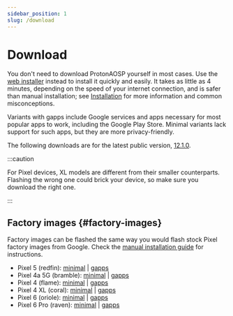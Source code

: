 ```yaml
---
sidebar_position: 1
slug: /download
---
```


# Download

You don't need to download ProtonAOSP yourself in most cases. Use the [web installer](install/web.mdx) instead to install it quickly and easily. It takes as little as 4 minutes, depending on the speed of your internet connection, and is safer than manual installation; see [Installation](install/install.md) for more information and common misconceptions.

Variants with gapps include Google services and apps necessary for most popular apps to work, including the Google Play Store. Minimal variants lack support for such apps, but they are more privacy-friendly.

The following downloads are for the latest public version, [12.1.0](../versions/12/12.1.0.md).

:::caution

For Pixel devices, XL models are different from their smaller counterparts. Flashing the wrong one could brick your device, so make sure you download the right one.

:::

## Factory images {#factory-images}

Factory images can be flashed the same way you would flash stock Pixel factory images from Google. Check the [manual installation guide](install/manual.mdx) for instructions.

- Pixel 5 (redfin): [minimal](https://github.com/ProtonAOSP/android_device_google_redbull/releases/download/v12.1.0/proton-aosp_redfin-factory_12.1.0.zip) | [gapps](https://github.com/ProtonAOSP/android_device_google_redbull/releases/download/v12.1.0/proton-aosp_redfin-factory_12.1.0-gapps.zip)
- Pixel 4a 5G (bramble): [minimal](https://github.com/ProtonAOSP/android_device_google_redbull/releases/download/v12.1.0/proton-aosp_bramble-factory_12.1.0.zip) | [gapps](https://github.com/ProtonAOSP/android_device_google_redbull/releases/download/v12.1.0/proton-aosp_bramble-factory_12.1.0-gapps.zip)
- Pixel 4 (flame): [minimal](https://github.com/ProtonAOSP/android_device_google_coral/releases/download/v12.1.0/proton-aosp_flame-factory_12.1.0.zip) | [gapps](https://github.com/ProtonAOSP/android_device_google_coral/releases/download/v12.1.0/proton-aosp_flame-factory_12.1.0-gapps.zip)
- Pixel 4 XL (coral): [minimal](https://github.com/ProtonAOSP/android_device_google_coral/releases/download/v12.1.0/proton-aosp_coral-factory_12.1.0.zip) | [gapps](https://github.com/ProtonAOSP/android_device_google_coral/releases/download/v12.1.0/proton-aosp_coral-factory_12.1.0-gapps.zip)
- Pixel 6 (oriole): [minimal](https://github.com/ProtonAOSP/android_device_google_raviole/releases/download/v12.1.0/proton-aosp_oriole-factory_12.1.0.zip) | [gapps](https://github.com/ProtonAOSP/android_device_google_raviole/releases/download/v12.1.0/proton-aosp_oriole-factory_12.1.0-gapps.zip)
- Pixel 6 Pro (raven): [minimal](https://github.com/ProtonAOSP/android_device_google_raviole/releases/download/v12.1.0/proton-aosp_raven-factory_12.1.0.zip) | [gapps](https://github.com/ProtonAOSP/android_device_google_raviole/releases/download/v12.1.0/proton-aosp_raven-factory_12.1.0-gapps.zip)
